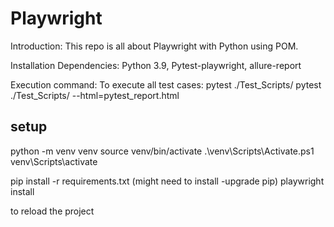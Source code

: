 # Playwright
Introduction:
  This repo is all about Playwright with Python using POM.
 
Installation Dependencies:
	Python 3.9,
	Pytest-playwright,
	allure-report
	
	
Execution command:
To execute all test cases: 
pytest ./Test_Scripts/
pytest ./Test_Scripts/ --html=pytest_report.html

## setup
python -m venv venv
source venv/bin/activate
.\venv\Scripts\Activate.ps1
venv\Scripts\activate

pip install -r requirements.txt
(might need to install -upgrade pip)
playwright install



to reload the project